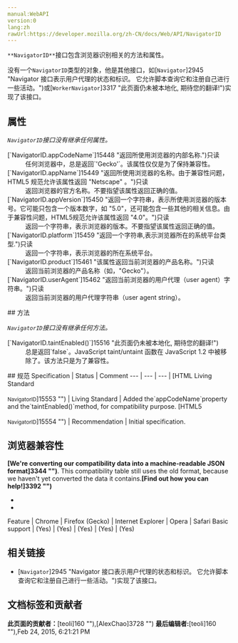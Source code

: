 ```yaml
---
manual:WebAPI
version:0
lang:zh
rawUrl:https://developer.mozilla.org/zh-CN/docs/Web/API/NavigatorID
---
```






`**NavigatorID**`接口包含浏览器识别相关的方法和属性。



没有一个`NavigatorID`类型的对象，他是其他接口，如[`Navigator`]2945 "Navigator 接口表示用户代理的状态和标识。 它允许脚本查询它和注册自己进行一些活动。")或[`WorkerNavigator`]3317 "此页面仍未被本地化, 期待您的翻译!")实现了该接口。


## 属性<a name="属性"></a>


<em>`NavigatorID`</em><em>接口没有继承任何属性。</em>

<dl><dt>[`NavigatorID.appCodeName`]15448 "返回所使用浏览器的内部名称.")只读<i></i></dt><dd>任何浏览器中，总是返回`'Gecko'`。该属性仅仅是为了保持兼容性。</dd><dt>[`NavigatorID.appName`]15449 "返回所使用浏览器的名称。由于兼容性问题，HTML5 规范允许该属性返回 "Netscape" 。")只读</dt><dd>返回浏览器的官方名称。不要指望该属性返回正确的值。</dd><dt>[`NavigatorID.appVersion`]15450 "返回一个字符串，表示所使用浏览器的版本号。它可能只包含一个版本数字，如 "5.0"，还可能包含一些其他的相关信息。由于兼容性问题，HTML5规范允许该属性返回 "4.0"。")只读</dt><dd>返回一个字符串，表示浏览器的版本。不要指望该属性返回正确的值。</dd><dt>[`NavigatorID.platform`]15459 "返回一个字符串,表示浏览器所在的系统平台类型.")只读</dt><dd>返回一个字符串，表示浏览器的所在系统平台。</dd><dt>[`NavigatorID.product`]15461 "该属性返回当前浏览器的产品名称。")只读</dt><dd>返回当前浏览器的产品名称（如，&quot;Gecko&quot;）。</dd><dt>[`NavigatorID.userAgent`]15462 "返回当前浏览器的用户代理（user agent）字符串。")只读</dt><dd>返回当前浏览器的用户代理字符串（user agent string）。</dd></dl>
## 方法<a name="方法"></a>


<em>`NavigatorID`</em><em>接口没有继承任何方法。</em>

<dl><dt>[`NavigatorID.taintEnabled()`]15516 "此页面仍未被本地化, 期待您的翻译!")<i></i><i></i></dt><dd>总是返回`false`。JavaScript taint/untaint 函数在 JavaScript 1.2 中被移除了。该方法只是为了兼容性。</dd></dl>
## 规范<a name="规范"></a>
Specification | Status | Comment 
 ---  |  ---  |  ---  | 
[HTML Living Standard<br></br><small>NavigatorID</small>]15553 "") | Living Standard | Added the`appCodeName`property and the`taintEnabled()`method, for compatibility purpose. 
[HTML5<br></br><small>NavigatorID</small>]15554 "") | Recommendation | Initial specification. 


## 浏览器兼容性<a name="浏览器兼容性"></a>


**[We&#39;re converting our compatibility data into a machine-readable JSON format]3344 "")**. This compatibility table still uses the old format, because we haven&#39;t yet converted the data it contains.**[Find out how you can help!]3392 "")**


* 
* 
Feature | Chrome | Firefox (Gecko) | Internet Explorer | Opera | Safari 
Basic support | (Yes) | (Yes) | (Yes) | (Yes) | (Yes) 




## 相关链接<a name="相关链接"></a>

* [`Navigator`]2945 "Navigator 接口表示用户代理的状态和标识。 它允许脚本查询它和注册自己进行一些活动。")实现了该接口。



## 文档标签和贡献者
**此页面的贡献者：**[teoli]160 ""),[AlexChao]3728 "")
**最后编辑者:**[teoli]160 ""),<time>Feb 24, 2015, 6:21:21 PM</time>


